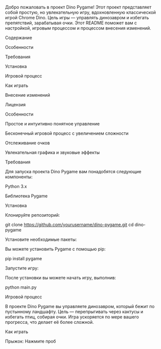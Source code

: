 Добро пожаловать в проект Dino Pygame! Этот проект представляет собой простую, но увлекательную игру, вдохновленную классической игрой Chrome Dino. Цель игры — управлять динозавром и избегать препятствий, зарабатывая очки. Этот README поможет вам с настройкой, игровым процессом и процессом внесения изменений.

Содержание

Особенности

Требования

Установка

Игровой процесс

Как играть

Внесение изменений

Лицензия

Особенности

Простое и интуитивно понятное управление

Бесконечный игровой процесс с увеличением сложности

Отслеживание очков

Увлекательная графика и звуковые эффекты

Требования

Для запуска проекта Dino Pygame вам понадобятся следующие компоненты:

Python 3.x

Библиотека Pygame

Установка

Клонируйте репозиторий:

git clone https://github.com/yourusername/dino-pygame.git
cd dino-pygame


Установите необходимые пакеты:

Вы можете установить Pygame с помощью pip:

pip install pygame


Запустите игру:

После установки вы можете начать игру, выполнив:

python main.py


Игровой процесс

В проекте Dino Pygame вы управляете динозавром, который бежит по пустынному ландшафту. Цель — перепрыгивать через кактусы и избегать птиц, собирая очки. Игра ускоряется по мере вашего прогресса, что делает её более сложной.

Как играть

Прыжок: Нажмите проб
